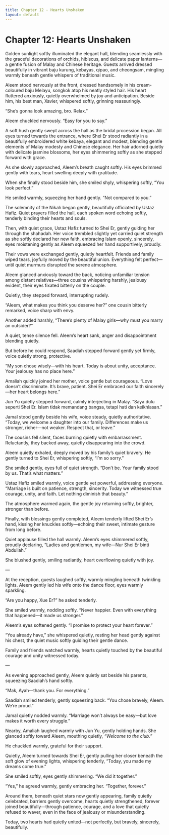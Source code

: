 ```yaml
---
title: Chapter 12 - Hearts Unshaken
layout: default
---
```


# **Chapter 12: Hearts Unshaken**

Golden sunlight softly illuminated the elegant hall, blending seamlessly with the graceful decorations of orchids, hibiscus, and delicate paper lanterns—a gentle fusion of Malay and Chinese heritage. Guests arrived dressed beautifully in vibrant baju kurung, kebayas, qipao, and cheongsam, mingling warmly beneath gentle whispers of traditional music.

Aleem stood nervously at the front, dressed handsomely in his cream-coloured baju Melayu, songkok atop his neatly styled hair. His heart fluttered anxiously, quietly overwhelmed by joy and anticipation. Beside him, his best man, Xavier, whispered softly, grinning reassuringly.

“She’s gonna look amazing, bro. Relax.”

Aleem chuckled nervously. “Easy for you to say.”

A soft hush gently swept across the hall as the bridal procession began. All eyes turned towards the entrance, where Shei Er stood radiantly in a beautifully embroidered white kebaya, elegant and modest, blending gentle elements of Malay modesty and Chinese elegance. Her hair adorned quietly with delicate jasmine blossoms, her eyes shimmering softly as she stepped forward with grace.

As she slowly approached, Aleem’s breath caught softly. His eyes brimmed gently with tears, heart swelling deeply with gratitude.

When she finally stood beside him, she smiled shyly, whispering softly, “You look perfect.”

He smiled warmly, squeezing her hand gently. “Not compared to you.”

The solemnity of the Nikah began gently, beautifully officiated by Ustaz Hafiz. Quiet prayers filled the hall, each spoken word echoing softly, tenderly binding their hearts and souls.

Then, with quiet grace, Ustaz Hafiz turned to Shei Er, gently guiding her through the shahadah. Her voice trembled slightly yet carried quiet strength as she softly declared her new faith, embracing Islam openly, sincerely, eyes moistening gently as Aleem squeezed her hand supportively, proudly.

Their vows were exchanged gently, quietly heartfelt. Friends and family wiped tears, joyfully moved by the beautiful union. Everything felt perfect—until quiet murmurs disrupted the serene atmosphere.

Aleem glanced anxiously toward the back, noticing unfamiliar tension among distant relatives—three cousins whispering harshly, jealousy evident, their eyes fixated bitterly on the couple.

Quietly, they stepped forward, interrupting rudely.

“Aleem, what makes you think you deserve her?” one cousin bitterly remarked, voice sharp with envy.

Another added harshly, “There’s plenty of Malay girls—why must you marry an outsider?”

A quiet, tense silence fell. Aleem’s heart sank, anger and disappointment blending quietly.

But before he could respond, Saadiah stepped forward gently yet firmly, voice quietly strong, protective.

“My son chose wisely—with his heart. Today is about unity, acceptance. Your jealousy has no place here.”

Amaliah quickly joined her mother, voice gentle but courageous. “Love doesn’t discriminate. It’s brave, patient. Shei Er embraced our faith sincerely—her heart belongs here.”

Jun Yu quietly stepped forward, calmly interjecting in Malay. “Saya dulu seperti Shei Er. Islam tidak memandang bangsa, tetapi hati dan keikhlasan.”

Jamal stood gently beside his wife, voice steady, quietly authoritative. “Today, we welcome a daughter into our family. Differences make us stronger, richer—not weaker. Respect that, or leave.”

The cousins fell silent, faces burning quietly with embarrassment. Reluctantly, they backed away, quietly disappearing into the crowd.

Aleem quietly exhaled, deeply moved by his family’s quiet bravery. He gently turned to Shei Er, whispering softly, “I’m so sorry.”

She smiled gently, eyes full of quiet strength. “Don’t be. Your family stood by us. That’s what matters.”

Ustaz Hafiz smiled warmly, voice gentle yet powerful, addressing everyone. “Marriage is built on patience, strength, sincerity. Today we witnessed true courage, unity, and faith. Let nothing diminish that beauty.”

The atmosphere warmed again, the gentle joy returning softly, brighter, stronger than before.

Finally, with blessings gently completed, Aleem tenderly lifted Shei Er’s hand, kissing her knuckles softly—echoing their sweet, intimate gesture from long before.

Quiet applause filled the hall warmly. Aleem’s eyes shimmered softly, proudly declaring, “Ladies and gentlemen, my wife—Nur Shei Er binti Abdullah.”

She blushed gently, smiling radiantly, heart overflowing quietly with joy.

—

At the reception, guests laughed softly, warmly mingling beneath twinkling lights. Aleem gently led his wife onto the dance floor, eyes warmly sparkling.

“Are you happy, Xue Er?” he asked tenderly.

She smiled warmly, nodding softly. “Never happier. Even with everything that happened—it made us stronger.”

Aleem’s eyes softened gently. “I promise to protect your heart forever.”

“You already have,” she whispered quietly, resting her head gently against his chest, the quiet music softly guiding their gentle dance.

Family and friends watched warmly, hearts quietly touched by the beautiful courage and unity witnessed today.

—

As evening approached gently, Aleem quietly sat beside his parents, squeezing Saadiah’s hand softly.

“Mak, Ayah—thank you. For everything.”

Saadiah smiled tenderly, gently squeezing back. “You chose bravely, Aleem. We’re proud.”

Jamal quietly nodded warmly. “Marriage won’t always be easy—but love makes it worth every struggle.”

Nearby, Amaliah laughed warmly with Jun Yu, gently holding hands. She glanced softly toward Aleem, mouthing quietly, *“Welcome to the club.”*

He chuckled warmly, grateful for their support.

Quietly, Aleem turned towards Shei Er, gently pulling her closer beneath the soft glow of evening lights, whispering tenderly, “Today, you made my dreams come true.”

She smiled softly, eyes gently shimmering. “We did it together.”

“Yes,” he agreed warmly, gently embracing her. “Together, forever.”

Around them, beneath quiet stars now gently appearing, family quietly celebrated, barriers gently overcome, hearts quietly strengthened, forever joined beautifully—through patience, courage, and a love that quietly refused to waver, even in the face of jealousy or misunderstanding.

Today, two hearts had quietly united—not perfectly, but bravely, sincerely, beautifully.